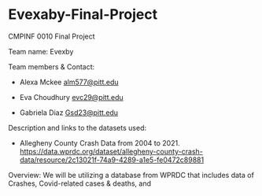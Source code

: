 # Evexaby-Final-Project
CMPINF 0010 Final Project

Team name: Evexby

Team members & Contact:
* Alexa Mckee
alm577@pitt.edu

*  Eva Choudhury evc29@pitt.edu

*  Gabriela Diaz Gsd23@pitt.edu


Description and links to the datasets used:
- Allegheny County Crash Data from 2004 to 2021. 
https://data.wprdc.org/dataset/allegheny-county-crash-data/resource/2c13021f-74a9-4289-a1e5-fe0472c89881

Overview:
We will be utilizing a database from WPRDC that includes data of Crashes, Covid-related cases & deaths, and 
